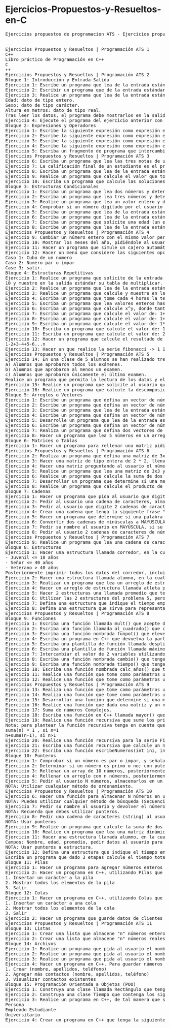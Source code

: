 # Ejercicios-Propuestos-y-Resueltos-en-C
<pre>
Ejercicios propuestos de programacion ATS - Ejercicios propuestos en C++


Ejercicios Propuestos y Resueltos | Programación ATS 1
C++
Libro práctico de Programación en C++
C
++
Ejercicios Propuestos y Resueltos | Programación ATS 2
Bloque 1: Introducción y Entrada-Salida
Ejercicio 1: Escribe un programa que lea de la entrada estándar dos números y muestre en la salida estándar su suma, resta, multiplicación y división.
Ejercicio 2: Escribir un programa que de la entrada estándar el precio de un producto y muestre en la salida estándar el precio del producto al aplicarle el IVA.
Ejercicio 3: Realice un programa que lea de la entrada estándar los siguientes datos de una persona:
Edad: dato de tipo entero.
Sexo: dato de tipo carácter.
Altura en metros: dato de tipo real.
Tras leer los datos, el programa debe mostrarlos en la salida estándar.
Ejercicio 4: Ejecute el programa del ejercicio anterior con entradas erróneas y observe los resultados. Por ejemplo, introduzca un dato de tipo carácter cuando se espera un dato de tipo entero.
Bloque 2: Expresiones y Operadores
Ejercicio 1: Escribe la siguiente expresión como expresión en C++:
Ejercicio 2: Escribe la siguiente expresión como expresión en C++:
Ejercicio 3: Escribe la siguiente expresión como expresión en C++:
Ejercicio 4: Escribe la siguiente expresión como expresión en C++:
Ejercicio 5: Escriba un fragmento de programa que intercambie los valores de dos variables.
Ejercicios Propuestos y Resueltos | Programación ATS 3
Ejercicio 6: Escriba un programa que lea las tres notas de un alumno y calcule la nota final media de dicho alumno.
Ejercicio 7: La calificación final de un estudiante es el promedio de tres notas: la nota de prácticas que cuenta un 30% del total, la nota teórica que cuenta un 60% y la nota de participación que cuenta el 10% restante. Escriba un programa que lea las tres notas del alumno y escriba su nota final.
Ejercicio 8: Escriba un programa que lea de la entrada estándar los dos catetos de un triángulo rectángulo y escriba en la salida estándar su hipotenusa.
Ejercicio 9: Realice un programa que calcule el valor que toma la siguiente función para unos valores dados de x e y:
Ejercicio 10: Escriba un programa que calcule las soluciones de una ecuación de segundo grado de la forma ax^2 + bx + c = 0, teniendo en cuenta que:
Bloque 3: Estructuras Condicionales
Ejercicio 1: Escriba un programa que lea dos números y determine cuál de ellos es el mayor.
Ejercicio 2: Escriba un programa que lea tres números y determine cuál de ellos es el mayor.
Ejercicio 3: Realice un programa que lea un valor entero y determine si se trata de un número par o impar.
Ejercicio 4: Comprobar si un número digitado por el usuario es positivo o negativo.
Ejercicio 5: Escriba un programa que lea de la entrada estándar un carácter e indique en la salida estándar si el carácter es una vocal minúscula o no.
Ejercicio 6: Escriba un programa que lea de la entrada estándar un carácter e indique en la salida estándar si el carácter es una vocal minúscula, es una vocal mayúscula o no es una vocal.
Ejercicio 7: Escriba un programa que solicite una edad (un entero) e indique en la salida estándar si la edad introducida está en el rango [18-25].
Ejercicio 8: Escribe un programa que lea de la entrada estándar tres números. Después debe leer un cuarto número e indicar si el número coincide con alguno de los introducidos con anterioridad.
Ejercicios Propuestos y Resueltos | Programación ATS 4
Ejercicio 9: Cambiar un número entero con el mismo valor pero en romanos.
Ejercicio 10: Mostrar los meses del año, pidiéndole al usuario un número entre (1-12), y mostrar el mes al que corresponde.
Ejercicio 11: Hacer un programa que simule un cajero automático con un saldo inicial de 1000 Dólares.
Ejercicio 12: Hacer un menú que considere las siguientes opciones:
Caso 1: Cubo de un numero
Caso 2: Numero par o impar
Case 3: salir.
Bloque 4: Estructuras Repetitivas
Ejercicio 1: Realice un programa que solicite de la entrada estándar un entero del 1 al
10 y muestre en la salida estándar su tabla de multiplicar.
Ejercicio 2: Realice un programa que lea de la entrada estándar números hasta que se introduzca un cero. En ese momento el programa debe terminar y mostrar en la salida estándar el número de valores mayores que cero leídos.
Ejercicio 3: Realice un programa que calcule y muestre en la salida estándar la suma de los cuadrados de los 10 primeros enteros mayores que cero.
Ejercicio 4: Escriba un programa que tome cada 4 horas la temperatura exterior, leyéndola durante un período de 24 horas. Es decir, debe leer 6 temperaturas. Calcule la temperatura media del día, la temperatura más alta y la más baja.
Ejercicio 5: Escriba un programa que lea valores enteros hasta que se introduzca un valor en el rango [20-30] o se introduzca el valor 0. El programa debe entregar la suma de los valores mayores a 0 introducidos.
Ejercicio 6: Escriba un programa que calcule x^y, donde tanto x como y son enteros positivos, sin utilizar la función pow().
Ejercicio 7: Escriba un programa que calcule el valor de: 1+2+3+...+n
Ejercicio 8: Escriba un programa que calcule el valor de: 1+3+5+...+2n-1
Ejercicio 9: Escriba un programa que calcule el valor de: 1*2*3*...*n (factorial)
Ejercicio 10: Escriba un programa que calcule el valor de: 1!+2!+3!+...+n! (suma de factoriales).
Ejercicio 11: Escriba un programa que calcule el valor de: 21+22+23+...+2n
Ejercicio 12: Hacer un programa que calcule el resultado de la siguiente expresión:
1-2+3-4+5-6...n
Ejercicio 13: Hacer un que realice la serie fibonacci -> 1 1 2 3 5 8 13...n
Ejercicios Propuestos y Resueltos | Programación ATS 5
Ejercicio 14: En una clase de 5 alumnos se han realizado tres exámenes y se requiere determinar el número de:
a) Alumnos que aprobaron todos los exámenes.
b) Alumnos que aprobaron al menos un examen.
c) Alumnos que aprobaron únicamente el último examen.
Realice un programa que permita la lectura de los datos y el cálculo de las estadísticas.
Ejercicio 15: Realice un programa que solicite al usuario que piense un número entero entre el 1 y el 100. El programa debe generar un numero aleatorio en ese mismo rango [1-100], e indicarle al usuario si el número que digito es menor o mayor al número aleatorio, así hasta que lo adivine. Y por ultimo mostrarle el número de intentos que le llevo.
Ejercicio 16: Realice un programa que calcule la descomposición en factores primos de un número entero. Por ejemplo: 20 = 2*2*5.
Bloque 5: Arreglos o Vectores
Ejercicio 1: Escribe un programa que defina un vector de números y calcule la suma de sus elementos.
Ejercicio 2: Escribe un programa que defina un vector de números y calcule la multiplicación acumulada de sus elementos.
Ejercicio 3: Escribe un programa que lea de la entrada estándar un vector de números y muestre en la salida estándar los números del vector con sus índices asociados.
Ejercicio 4: Escribe un programa que defina un vector de números y muestre en la salida estándar el vector en orden inverso—del último al primer elemento.
Ejercicio 5: Desarrolle un programa que lea de la entrada estándar un vector de enteros y determine el mayor elemento del vector.
Ejercicio 6: Escribe un programa que defina un vector de números y calcule si existe algún número en el vector cuyo valor equivale a la suma del resto de números del vector.
Ejercicio 7: Realiza un programa que defina dos vectores de caracteres y después almacene el contenido de ambos vectores en un nuevo vector, situando en primer lugar los elementos del primer vector seguido por los elementos del segundo vector. Muestre el contenido del nuevo vector en la salida estándar.
Ejercicio 8: Hacer un programa que lea 5 números en un arreglo, los copie a otro arreglo, multiplicado por 2 y muestre el segundo arreglo.
Bloque 6: Matrices o Tablas
Ejercicio 1: Hacer un programa para rellenar una matriz pidiendo al usuario el número de filas y columnas, Posteriormente mostrar la matriz en pantalla.
Ejercicios Propuestos y Resueltos | Programación ATS 6
Ejercicio 2: Realiza un programa que defina una matriz de 3x3 y escriba un ciclo para que muestre la diagonal principal de la matriz.
Ejercicio 3: Hacer una matriz de tipo entera de 2 * 2, llenarla de números y luego copiar todo su contenido hacia otra matriz.
Ejercicio 4: Hacer una matriz preguntando al usuario el número de filas y columnas, llenarla de números aleatorios, copiar el contenido a otra matriz y por último mostrarla en pantalla.
Ejercicio 5: Realice un programa que lea una matriz de 3x3 y cree su matriz traspuesta. La matriz traspuesta es aquella en la que la columna i era la fila i de la matriz original.
Ejercicio 6: Realice un programa que calcule la suma de dos matrices cuadradas de 3x3.
Ejercicio 7: Desarrollar un programa que determine si una matriz es simétrica o no. Una matriz es simétrica si es cuadrada y si es igual a su matriz transpuesta.
Ejercicio 8: Realice un programa que calcule el producto de dos matrices cuadradas de 3x3.
Bloque 7: Cadenas
Ejercicio 1: Hacer un programa que pida al usuario que digite una cadena de caracteres, luego verificar la longitud de la cadena, y si ésta supera a 10 caracteres mostrarla en pantalla, caso contrario no mostrarla.
Ejercicio 2: Pedir al usuario una cadena de caracteres, almacenarla en un arreglo y copiar todo su contenido hacia otro arreglo de caracteres.
Ejercicio 3: Pedir al usuario que digite 2 cadenas de caracteres, e indicar si ambas cadenas son iguales, en caso de no serlo, indicar cuál es mayor alfabéticamente.
Ejercicio 4: Crear una cadena que tenga la siguiente frase "Hola que tal", luego crear otra cadena para preguntarle al usuario su nombre, por ultimo añadir el nombre al final de la primera cadena y mostrar el mensaje completo "Hola que tal (NombreDelUsuario)".
Ejercicio 5: Hacer un programa que determine si una palabra es palíndroma.
Ejercicio 6: Convertir dos cadenas de minúsculas a MAYUSCULAS. Compararlas, y decir si son iguales o no.
Ejercicio 7: Pedir su nombre al usuario en MAYÚSCULA, si su nombre comienza por la letra A, convertir su nombre a minúsculas, caso contrario no convertirlo.
Ejercicio 8: Pedir al usuario 2 cadenas de caracteres de números, uno entero y el otro real, convertirlos a sus respectivos valores y por ultimo sumarlos.
Ejercicios Propuestos y Resueltos | Programación ATS 7
Ejercicio 9: Realice un programa que lea una cadena de caracteres de la entrada estándar y muestre en la salida estándar cuántas ocurrencias de cada vocal existen en la cadena.
Bloque 8: Estructuras
Ejercicio 1: Hacer una estructura llamada corredor, en la cual se tendrán los siguientes campos: Nombre, edad, sexo, club, pedir datos al usuario para un corredor, y asignarle una categoría de competición:
- Juvenil <= 18 años
- Señor <= 40 años
- Veterano > 40 años
Posteriormente imprimir todos los datos del corredor, incluida su categoría de competición.
Ejercicio 2: Hacer una estructura llamada alumno, en la cual se tendrán los siguientes Campos: Nombre, edad, promedio, pedir datos al usuario para 3 alumnos, comprobar cuál de los 3 tiene el mejor promedio y posteriormente imprimir los datos del alumno.
Ejercicio 3: Realizar un programa que lea un arreglo de estructuras los datos de N empleados de la empresa y que imprima los datos del empleado con mayor y menor salario.
Ejercicio 4: Hacer un arreglo de estructura llamada atleta para N atletas que contenga los siguientes campos: nombre, país, numero de medallas. Y devuelva los datos (Nombre, país) del atleta que ha ganado el mayor número de medallas.
Ejercicio 5: Hacer 2 estructuras una llamada promedio que tendrá los siguientes campos: nota1, nota2, nota3; y otro llamada alumno que tendrá los siguientes miembros: nombre, sexo, edad; hacer que la estructura promedio este anidada en la estructura alumno, luego pedir todos los datos para un alumno, luego calcular su promedio, y por ultimo imprimir todos sus datos incluidos el promedio.
Ejercicio 6: Utilizar las 2 estructuras del problema 5, pero ahora pedir los datos para N alumnos, y calcular cuál de todos tiene el mejor promedio, e imprimir sus datos.
Ejercicio 7: Defina una estructura que indique el tiempo empleado por un ciclista en una etapa. La estructura debe tener tres campos: horas, minutos y segundos. Escriba un programa que dado n etapas calcule el tiempo total empleado en correr todas las etapas.
Ejercicio 8: Defina una estructura que sirva para representar a una persona. La estructura debe contener dos campos: el nombre de la persona y un valor de tipo lógico que indica si la persona tiene algún tipo de discapacidad. Realice un programa que dado un vector de personas rellene dos nuevos vectores: uno que contenga las personas que no tienen ninguna discapacidad y otro que contenga las personas con discapacidad.
Ejercicios Propuestos y Resueltos | Programación ATS 8
Bloque 9: Funciones
Ejercicio 1: Escriba una función llamada mult() que acepte dos números en punto flotante como parámetros, multiplique estos dos números y despliegue el resultado.
Ejercicio 2: Escriba una función llamada al_cuadrado() que calcule el cuadrado del valor que se le transmite y despliegue el resultado. La función deberá ser capaz de elevar al cuadrado números flotantes.
Ejercicio 3: Escriba una función nombrada funpot() que eleve un número entero que se le transmita a una potencia en número entero positivo y despliegue el resultado. El número entero positivo deberá ser el segundo valor transmitido a la función.
Ejercicio 4: Escriba un programa en C++ que devuelva la parte fraccionaria de cualquier número introducido por el usuario. Por ejemplo, si se introduce el número 256.879, debería desplegarse el número 0.879.
Ejercicio 5: Escriba una plantilla de función llamada despliegue() que despliegue el valor del argumento único que se le transmite cuando es invocada la función.
Ejercicio 6: Escriba una plantilla de función llamada máximo() que devuelva el valor máximo de tres argumentos que se transmitan a la función cuando sea llamada. Suponga que los tres argumentos serán del mismo tipo de datos.
Ejercicio 7: Intercambiar el valor de 2 variables utilizando paso de parámetros por referencia.
Ejercicio 8: Escriba una función nombrada cambio() que tenga un parámetro en número entero y seis parámetros de referencia en número entero nombrados cien, cincuenta, veinte, diez, cinco y uno, respectivamente. La función tiene que considerar el valor entero transmitido como una cantidad en dólares y convertir el valor en el número menor de billetes equivalentes.
Ejercicio 9: Escriba una función nombrada tiempo() que tenga un parámetro en número entero llamado totalSeg y tres parámetros de referencia enteros nombrados horas, min y seg. La función es convertir el número de segundos transmitido en un número equivalente de horas, minutos y segundos.
Ejercicio 10: Escriba una función nombrada calc_años() que tenga un parámetro entero que represente el número total de días desde la fecha 1/1/2000 y parámetros de referencia nombrados año, mes y día. La función es calcular el año, mes y día actual para el número dado de días que se le transmitan. Usando las referencias, la función deberá alterar en forma directa los argumentos respectivos en la función que llama. Para este problema suponga que cada año tiene 365 días y cada mes tiene 30 días.
Ejercicio 11: Realice una función que tome como parámetros un vector de números enteros y devuelva la suma de sus elementos.
Ejercicio 12: Realice una función que tome como parámetros un vector y su tamaño y diga si el vector está ordenado crecientemente. Sugerencia: compruebe que para todas las posiciones del vector, salvo para la 0, el elemento del vector es mayor o igual que el elemento que le precede en el vector.
Ejercicios Propuestos y Resueltos | Programación ATS 9
Ejercicio 13: Realiza una función que tome como parámetros un vector de números y su tamaño y cambie el signo de los elementos del vector.
Ejercicio 14: Realiza una función que tome como parámetros un vector de enteros y su tamaño e imprima un vector con los elementos impares del vector recibido.
Ejercicio 15: Desarrollar una función que determine si una matriz es simétrica o no.
Ejercicio 16: Realice una función que dada una matriz y un número de fila de la matriz devuelva el menor de los elementos almacenados en dicha fila.
Ejercicio 17: Suma de números Complejos.
Ejercicio 18: Escriba una función en C++ llamada mayor() que devuelva la fecha más reciente de cualquier par de fechas que se le transmitan. Por ejemplo, si se transmiten las fechas 10/9/2005 y 11/3/2015 a mayor(), será devuelta la segunda fecha.
Ejercicio 19: Realice una función recursiva que sume los primeros n enteros positivos.
Nota: para plantear la función recursiva tenga en cuenta que la suma puede expresarse mediante la siguiente recurrencia:
suma(n) = 1 , si n=1
n+suma(n-1), si n>1
Ejercicio 20: Realice una función recursiva para la serie Fibonacci Nota: La serie de Fibonacci está formada por la secuencia de números: 0, 1, 1, 2, 3, 5, 8, 13, 21, 34...
Ejercicio 21: Escriba una función recursiva que calcule un número elevado a una potencia entera mayor o igual que cero: x^y.
Ejercicio 22: Escriba una función escribeNumeros(int ini, int fin) que devuelva en la salida estándar los números del ini al fin. Escriba una versión que escriba los números en orden ascendente.
Bloque 10: Punteros
Ejercicio 1: Comprobar si un número es par o impar, y señalar la posición de memoria donde se está guardando el número. Con punteros.
Ejercicio 2: Determinar si un número es primo o no; con puteros y además indicar en qué posición de memoria se guardó el número.
Ejercicio 3: Rellenar un array de 10 números, posteriormente utilizando punteros indicar cuales son números pares y su posición en memoria.
Ejercicio 4: Rellenar un arreglo con n números, posteriormente utilizando punteros determinar el menor elemento del vector.
Ejercicio 5: Pedir al usuario N números, almacenarlos en un arreglo dinámico posteriormente ordenar los números en orden ascendente y mostrarlos en pantalla.
NOTA: Utilizar cualquier método de ordenamiento.
Ejercicios Propuestos y Resueltos | Programación ATS 10
Ejercicio 6: Hacer una función para almacenar N números en un arreglo dinámico, posteriormente en otra función buscar un número en particular.
NOTA: Puedes utilizar cualquier método de búsqueda (Secuencial o Binaria)
Ejercicio 7: Pedir su nombre al usuario y devolver el número de vocales que hay.
NOTA: Recuerda que debes utilizar punteros.
Ejercicio 8: Pedir una cadena de caracteres (string) al usuario, e indicar cuantas veces aparece la vocal a,e,i,o,u; en la cadena de caracteres.
NOTA: Usar punteros
Ejercicio 9: Realice un programa que calcule la suma de dos matrices dinámicas.
Ejercicio 10: Realice un programa que lea una matriz dinámica de NxM y cree su matriz traspuesta. La matriz traspuesta es aquella en la que la columna i era la fila i de la matriz original.
Ejercicio 11: Hacer una estructura llamada alumno, en la cual se tendrán los siguientes
Campos: Nombre, edad, promedio, pedir datos al usuario para 3 alumnos, comprobar cuál de los 3 tiene el mejor promedio y posteriormente imprimir los datos del alumno.
NOTA: Usar punteros a estructura.
Ejercicio 12: Defina una estructura que indique el tiempo empleado por un ciclista en recorrer una etapa. La estructura debe tener tres campos: horas, minutos y segundos.
Escriba un programa que dado 3 etapas calcule el tiempo total empleado en correr todas las etapas. NOTA: Usar punteros.
Bloque 11: Pilas
Ejercicio 1: Hacer un programa para agregar números enteros a una pila, hasta que el usuario lo decida, después mostrar todos los números introducidos en la pila.
Ejercicio 2: Hacer un programa en C++, utilizando Pilas que contenga el siguiente menú:
1. Insertar un carácter a la pila
2. Mostrar todos los elementos de la pila
3. Salir
Bloque 12: Colas
Ejercicio 1: Hacer un programa en C++, utilizando Colas que contenga el siguiente menú:
1. Insertar un carácter a una cola
2. Mostrar todos los elementos de la cola
3. Salir
Ejercicio 2: Hacer un programa que guarde datos de clientes de un banco, los almacene en cola, y por ultimo muestre los clientes en el orden correcto.
Ejercicios Propuestos y Resueltos | Programación ATS 11
Bloque 13: Listas
Ejercicio 1: Crear una lista que almacene "n" números enteros y calcular el menor y mayor de ellos.
Ejercicio 2: Crear una lista que almacene "n" números reales y calcular su suma y promedio.
Bloque 14: Archivos
Ejercicio 1: Realice un programa que pida al usuario el nombre de un fichero de texto y, a continuación permita almacenar al usuario tantas frases como el usuario desee.
Ejercicio 2: Realice un programa que pida al usuario el nombre o ubicación de un fichero de texto y, a continuación de lectura a todo el fichero.
Ejercicio 3: Realice un programa que pida al usuario el nombre o ubicación de un fichero de texto y, a continuación añada texto en el hasta que el usuario lo decida.
Ejercicio 4: Hacer un programa en C++. Para guardar números telefónicos que muestre un menú con las siguientes opciones:
1. Crear (nombre, apellidos, teléfono)
2. Agregar más contactos (nombre, apellidos, teléfono)
3. Visualizar contactos existentes
Bloque 15: Programación Orientada a Objetos (POO)
Ejercicio 1: Construya una clase llamada Rectángulo que tenga los siguientes atributos: largo y ancho, y los siguientes métodos: perímetro() y área()
Ejercicio 2: Construya una clase Tiempo que contenga los siguientes atributos enteros: horas, minutos y segundos. Haga que la clase contenga 2 constructores, el primero debe tener 3 parámetros Tiempo(int,int,int) y el segundo sólo tendrá un campo que serán los segundos y desensamble el número entero largo en horas, minutos y segundos.
Ejercicio 3: Realice un programa en C++, de tal manera que se construya una solución para la jerarquía(herencia) de clases mostrada en la siguiente figura:
Persona
Empleado Estudiante
Universitario
Ejercicio 4: Crear un programa en C++ que tenga la siguiente jerarquía de clases: Animal(Clase Padre) -> Humano(Clase Hija) -> Perro(Clase Hija), y hacer polimorfismo con el método comer().
</pre>

